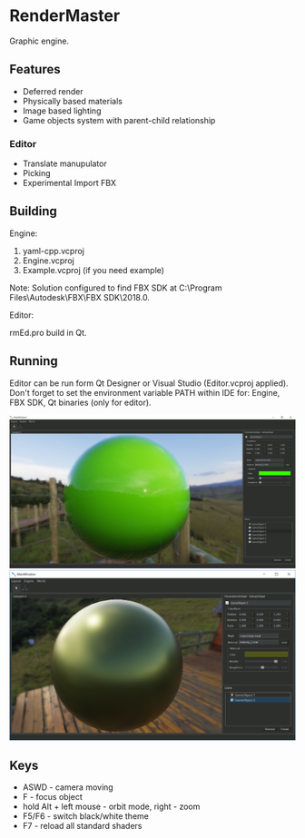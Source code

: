 # RenderMaster

Graphic engine.

## Features
* Deferred render
* Physically based materials
* Image based lighting
* Game objects system with parent-child relationship

### Editor
* Translate manupulator
* Picking
* Experimental Import FBX

## Building
Engine:
1) yaml-cpp.vcproj
2) Engine.vcproj
3) Example.vcproj (if you need example)

Note: Solution configured to find FBX SDK at C:\Program Files\Autodesk\FBX\FBX SDK\2018.0.

Editor:

rmEd.pro build in Qt.


## Running
Editor can be run form Qt Designer or Visual Studio (Editor.vcproj applied).
Don't forget to set the environment variable PATH within IDE for: Engine, FBX SDK, Qt binaries (only for editor).

![Alt text](editor1.png?raw=true "Example")
![Alt text](editor2.png?raw=true "Example")

## Keys
* ASWD - camera moving
* F - focus object
* hold Alt + left mouse - orbit mode, right - zoom
* F5/F6 - switch black/white theme
* F7 - reload all standard shaders


